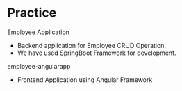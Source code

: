 # Practice

Employee Application  
- Backend application for Employee CRUD Operation. 
- We have used SpringBoot Framework for development.


employee-angularapp

- Frontend Application using Angular Framework
